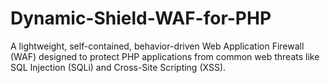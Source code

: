 # Dynamic-Shield-WAF-for-PHP
A lightweight, self-contained, behavior-driven Web Application Firewall (WAF) designed to protect PHP applications from common web threats like SQL Injection (SQLi) and Cross-Site Scripting (XSS).
